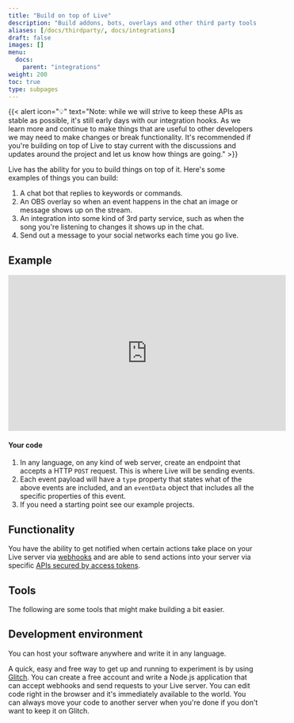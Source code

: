 ```yaml
---
title: "Build on top of Live"
description: "Build addons, bots, overlays and other third party tools and apps on top of Live"
aliases: [/docs/thirdparty/, docs/integrations]
draft: false
images: []
menu:
  docs:
    parent: "integrations"
weight: 200
toc: true
type: subpages
---
```


{{< alert icon="💡" text="Note: while we will strive to keep these APIs as stable as possible, it's still early days with our integration hooks. As we learn more and continue to make things that are useful to other developers we may need to make changes or break functionality. It's recommended if you're building on top of Live to stay current with the discussions and updates around the project and let us know how things are going." >}}

Live has the ability for you to build things on top of it. Here's some examples of things you can build:

1. A chat bot that replies to keywords or commands.
1. An OBS overlay so when an event happens in the chat an image or message shows up on the stream.
1. An integration into some kind of 3rd party service, such as when the song you're listening to changes it shows up in the chat.
1. Send out a message to your social networks each time you go live.

## Example

<iframe width="560" height="315" src="https://www.youtube.com/embed/eWE7HGJQI_4?start=547" title="YouTube video player" frameborder="0" allow="accelerometer; autoplay; clipboard-write; encrypted-media; gyroscope; picture-in-picture" allowfullscreen></iframe>

#### Your code

1. In any language, on any kind of web server, create an endpoint that accepts a HTTP `POST` request. This is where Live will be sending events.
1. Each event payload will have a `type` property that states what of the above events are included, and an `eventData` object that includes all the specific properties of this event.
1. If you need a starting point see our example projects.

## Functionality

You have the ability to get notified when certain actions take place on your Live server via [webhooks](/thirdparty/webhooks) and are able to send actions into your server via specific [APIs secured by access tokens](/thirdparty/apis).

## Tools

The following are some tools that might make building a bit easier.

## Development environment

You can host your software anywhere and write it in any language.

A quick, easy and free way to get up and running to experiment is by using [Glitch](http://glitch.com). You can create a free account and write a Node.js application that can accept webhooks and send requests to your Live server. You can edit code right in the browser and it's immediately available to the world. You can always move your code to another server when you're done if you don't want to keep it on Glitch.
